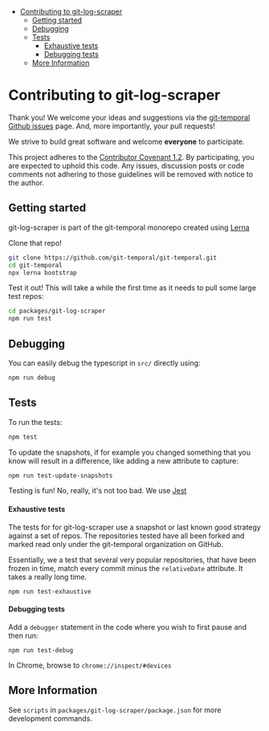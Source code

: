 <!-- START doctoc generated TOC please keep comment here to allow auto update -->
<!-- DON'T EDIT THIS SECTION, INSTEAD RE-RUN doctoc TO UPDATE -->

- [Contributing to git-log-scraper](#contributing-to-git-log-scraper)
  - [Getting started](#getting-started)
  - [Debugging](#debugging)
  - [Tests](#tests)
    - [Exhaustive tests](#exhaustive-tests)
    - [Debugging tests](#debugging-tests)
  - [More Information](#more-information)

<!-- END doctoc generated TOC please keep comment here to allow auto update -->

# Contributing to git-log-scraper

Thank you! We welcome your ideas and suggestions via the [git-temporal Github issues](https://github.com/git-temporal/git-temporal/issues) page. And, more importantly, your pull requests!

We strive to build great software and welcome **everyone** to participate.

This project adheres to the [Contributor Covenant 1.2](http://contributor-covenant.org/version/1/2/0). By participating, you are expected to uphold this code. Any issues, discussion posts or code comments not adhering to those guidelines will be removed with notice to the author.

## Getting started

git-log-scraper is part of the git-temporal monorepo created using [Lerna](https://lernajs.io/)

Clone that repo!

```bash
git clone https://github.com/git-temporal/git-temporal.git
cd git-temporal
npx lerna bootstrap
```

Test it out! This will take a while the first time as it needs to pull some large test repos:

```bash
cd packages/git-log-scraper
npm run test
```

## Debugging

You can easily debug the typescript in `src/` directly using:

```bash
npm run debug
```

## Tests

To run the tests:

```bash
npm test
```

To update the snapshots, if for example you changed something that you know will result in a difference, like adding a new attribute to capture:

```bash
npm run test-update-snapshots
```

Testing is fun! No, really, it's not too bad. We use [Jest](https://jestjs.io/docs/en/using-matchers)

#### Exhaustive tests

The tests for for git-log-scraper use a snapshot or last known good strategy against a set of repos. The repositories tested have all been forked and marked read only under the git-temporal organization on GitHub.

Essentially, we a test that several very popular repositories, that have been frozen in time, match every commit minus the `relativeDate` attribute. It takes a really long time.

```
npm run test-exhaustive
```

#### Debugging tests

Add a `debugger` statement in the code where you wish to first pause and then run:

```
npm run test-debug
```

In Chrome, browse to `chrome://inspect/#devices`

## More Information

See `scripts` in `packages/git-log-scraper/package.json` for more development commands.
